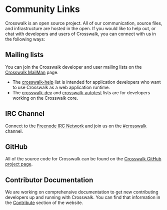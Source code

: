 # Community Links
Crosswalk is an open source project. All of our communication, source files, and infrastructure are hosted in the open. If you would like to help out, or chat with developers and users of Crosswalk, you can connect with us in the following ways:

## Mailing lists
You can join the Crosswalk developer and user mailing lists on the [Crosswalk MailMan](http://lists.crosswalk-project.org) page.

*   The [crosswalk-help](https://lists.crosswalk-project.org/mailman/listinfo/crosswalk-help) list is intended for application developers who want to use Crosswalk as a web application runtime.
*   The [crosswalk-dev](https://lists.crosswalk-project.org/mailman/listinfo/crosswalk-dev) and [crosswalk-autotest](https://lists.crosswalk-project.org/mailman/listinfo/crosswalk-autotest) lists are for developers working on the Crosswalk core.

## IRC Channel
Connect to the [Freenode IRC Network](irc://freenode.net) and join us on the [#crosswalk](irc://irc.freenode.net/crosswalk) channel.

## GitHub
All of the source code for Crosswalk can be found on the [Crosswalk GitHub project page](http://github.com/crosswalk-project).

## Contributor Documentation
We are working on comprehensive documentation to get new contributing developers up and running with Crosswalk. You can find that information in the [Contribute](#contribute/Overview) section of the website.
